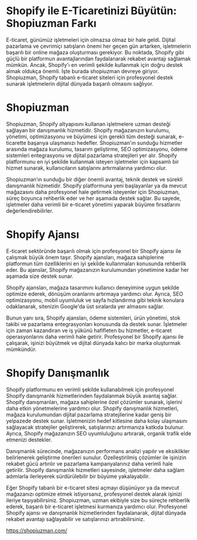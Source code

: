 # Shopify ile E-Ticaretinizi Büyütün: Shopiuzman Farkı
E-ticaret, günümüz işletmeleri için olmazsa olmaz bir hale geldi. Dijital pazarlama ve çevrimiçi satışların önemi her geçen gün artarken, işletmelerin başarılı bir online mağaza oluşturması gerekiyor. Bu noktada, Shopify gibi güçlü bir platformun avantajlarından faydalanarak rekabet avantajı sağlamak mümkün. Ancak, Shopify'ı en verimli şekilde kullanmak için doğru destek almak oldukça önemli. İşte burada shopiuzman devreye giriyor. Shopiuzman, Shopify tabanlı e-ticaret siteleri için profesyonel destek sunarak işletmelerin dijital dünyada başarılı olmasını sağlıyor.

# Shopiuzman
Shopiuzman, Shopify altyapısını kullanan işletmelere uzman desteği sağlayan bir danışmanlık hizmetidir. Shopify mağazanızın kurulumu, yönetimi, optimizasyonu ve büyümesi için gerekli tüm desteği sunarak, e-ticarette başarıya ulaşmanızı hedefler.
Shopiuzman'ın sunduğu hizmetler arasında mağaza kurulumu, tasarım geliştirme, SEO optimizasyonu, ödeme sistemleri entegrasyonu ve dijital pazarlama stratejileri yer alır. Shopify platformunu en iyi şekilde kullanmak isteyen işletmeler için kapsamlı bir hizmet sunarak, kullanıcıların satışlarını artırmalarına yardımcı olur.

Shopiuzman’ın sunduğu bir diğer önemli avantaj, teknik destek ve sürekli danışmanlık hizmetidir. Shopify platformuna yeni başlayanlar ya da mevcut mağazasını daha profesyonel hale getirmek isteyenler için Shopiuzman, süreç boyunca rehberlik eder ve her aşamada destek sağlar. Bu sayede, işletmeler daha verimli bir e-ticaret yönetimi yaparak büyüme fırsatlarını değerlendirebilirler.

# Shopify Ajansı

E-ticaret sektöründe başarılı olmak için profesyonel bir Shopify ajansı ile çalışmak büyük önem taşır. Shopify ajansları, mağaza sahiplerine platformun tüm özelliklerini en iyi şekilde kullanmaları konusunda rehberlik eder. Bu ajanslar, Shopify mağazanızın kurulumundan yönetimine kadar her aşamada size destek sunar.

Shopify ajansları, mağaza tasarımını kullanıcı deneyimine uygun şekilde optimize ederek, dönüşüm oranlarını artırmaya yardımcı olur. Ayrıca, SEO optimizasyonu, mobil uyumluluk ve sayfa hızlandırma gibi teknik konulara odaklanarak, sitenizin Google'da üst sıralarda yer almasını sağlar.

Bunun yanı sıra, Shopify ajansları, ödeme sistemleri, ürün yönetimi, stok takibi ve pazarlama entegrasyonları konusunda da destek sunar. İşletmeler için zaman kazandıran ve iş yükünü hafifleten bu hizmetler, e-ticaret operasyonlarını daha verimli hale getirir. Profesyonel bir Shopify ajansı ile çalışarak, işinizi büyütmek ve dijital dünyada kalıcı bir marka oluşturmak mümkündür.
# Shopify Danışmanlık

Shopify platformunu en verimli şekilde kullanabilmek için profesyonel Shopify danışmanlık hizmetlerinden faydalanmak büyük avantaj sağlar. Shopify danışmanları, mağaza sahiplerine özel çözümler sunarak, işlerini daha etkin yönetmelerine yardımcı olur.
Shopify danışmanlık hizmetleri, mağaza kurulumundan dijital pazarlama stratejilerine kadar geniş bir yelpazede destek sunar. İşletmenizin hedef kitlesine daha kolay ulaşmasını sağlayacak stratejiler geliştirerek, satışlarınızı artırmanıza katkıda bulunur. Ayrıca, Shopify mağazanızın SEO uyumluluğunu artırarak, organik trafik elde etmenizi destekler.

Danışmanlık sürecinde, mağazanızın performans analizi yapılır ve eksiklikler belirlenerek geliştirme önerileri sunulur. Özelleştirilmiş çözümler ile işinizin rekabet gücü artırılır ve pazarlama kampanyalarınız daha verimli hale getirilir. Shopify danışmanlık hizmetleri sayesinde, işletmeler daha sağlam adımlarla ilerleyerek sürdürülebilir bir büyüme yakalayabilir.

Eğer Shopify tabanlı bir e-ticaret sitesi açmayı düşünüyor ya da mevcut mağazanızı optimize etmek istiyorsanız, profesyonel destek alarak işinizi ileriye taşıyabilirsiniz. Shopiuzman, uzman ekibiyle size bu süreçte rehberlik ederek, başarılı bir e-ticaret işletmesi kurmanıza yardımcı olur. Profesyonel Shopify ajansı ve danışmanlık hizmetlerinden faydalanarak, dijital dünyada rekabet avantajı sağlayabilir ve satışlarınızı artırabilirsiniz.

https://shopiuzman.com/
